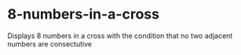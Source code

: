 # 8-numbers-in-a-cross
Displays 8 numbers in a cross with the condition that no two adjacent numbers are consectutive
